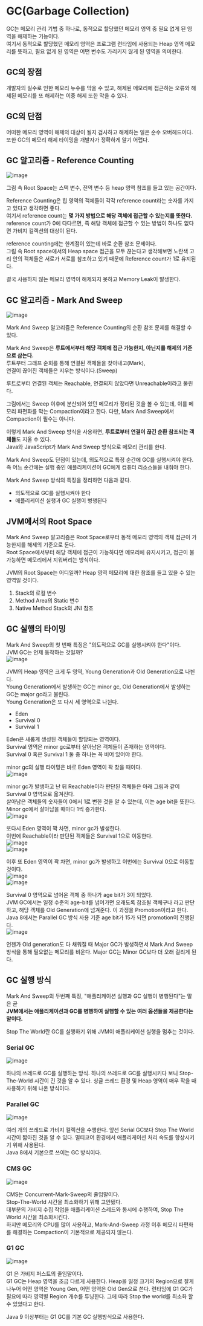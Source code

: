 # GC(Garbage Collection)
GC는 메모리 관리 기법 중 하나로, 동적으로 할당했던 메모리 영역 중 필요 없게 된 영역을 해제하는 기능이다.  
여기서 동적으로 할당했던 메모리 영역은 프로그램 런타임에 사용되는 Heap 영역 메모리를 뜻하고, 필요 없게 된 영역은 어떤 변수도 가리키지 않게 된 영역을 의미한다.  
  
## GC의 장점
개발자의 실수로 인한 메모리 누수를 막을 수 있고, 해제된 메모리에 접근하는 오류와 해제된 메모리를 또 해제하는 이중 해제 또한 막을 수 있다.  
  
## GC의 단점 
어떠한 메모리 영역이 해제의 대상이 될지 검사하고 해제하는 일은 순수 오버헤드이다.  
또한 GC의 메모리 해제 타이밍을 개발자가 정확하게 알기 어렵다.  
  
## GC 알고리즘 - Reference Counting
![image](https://github.com/GDSC-Hongik/2023-2-OC-Java-Study/assets/98090620/08c34f7f-54c6-43f2-ad16-9dcc31752dd9)
  
그림 속 Root Space는 스택 변수, 전역 변수 등 heap 영역 참조를 들고 있는 공간이다.  
  
Reference Counting은 힙 영역의 객체들이 각각 reference count라는 숫자를 가지고 있다고 생각하면 좋다.  
여기서 reference count는 **몇 가지 방법으로 해당 객체에 접근할 수 있는지를 뜻한다.**    
reference count가 0에 다다르면, 즉 해당 객체에 접근할 수 있는 방법이 하나도 없다면 가비지 컬렉션의 대상이 된다.  
  
reference counting에는 한계점이 있는데 바로 순환 참조 문제이다.  
그림 속 Root space에서의 Heap space 접근을 모두 끊는다고 생각해보면 노란색 고리 안의 객체들은 서로가 서로를 참조하고 있기 때문에 Reference count가 1로 유지된다.  
  
결국 사용하지 않는 메모리 영역이 해제되지 못하고 Memory Leak이 발생한다.  
## GC 알고리즘 - Mark And Sweep
![image](https://github.com/GDSC-Hongik/2023-2-OC-Java-Study/assets/98090620/34c91132-d724-4a99-8e27-ed656fe339a8)
  
Mark And Sweep 알고리즘은 Reference Counting의 순환 참조 문제를 해결할 수 있다.  
  
Mark And Sweep은 **루트에서부터 해당 객체에 접근 가능한지, 아닌지를 해제의 기준으로 삼는다.**  
루트부터 그래프 순회를 통해 연결된 객체들을 찾아내고(Mark),  
연결이 끊어진 객체들은 지우는 방식이다.(Sweep)  
  
루트로부터 연결된 객체는 Reachable, 연결되지 않았다면 Unreachable이라고 불린다.  
  
그림에서는 Sweep 이후에 분산되어 있던 메모리가 정리된 것을 볼 수 있는데, 이를 메모리 파편화를 막는 Compaction이라고 한다. 다만, Mark And Sweep에서 Compaction이 필수는 아니다.  
  
이렇게 Mark And Sweep 방식을 사용하면, **루트로부터 연결이 끊긴 순환 참조되는 객체들**도 지울 수 있다.  
Java와 JavaScript가 Mark And Sweep 방식으로 메모리 관리를 한다.  
  
Mark And Sweep도 단점이 있는데, 의도적으로 특정 순간에 GC를 실행시켜야 한다.  
즉 어느 순간에는 실행 중인 애플리케이션이 GC에게 컴퓨터 리소스들을 내줘야 한다.  
  
Mark And Sweep 방식의 특징을 정리하면 다음과 같다.  
- 의도적으로 GC를 실행시켜야 한다  
- 애플리케이션 실행과 GC 실행이 병행된다  
  
## JVM에서의 Root Space
Mark And Sweep 알고리즘은 Root Space로부터 동적 메모리 영역의 객체 접근이 가능한지를 해제의 기준으로 둔다.  
Root Space에서부터 해당 객체에 접근이 가능하다면 메모리에 유지시키고, 접근이 불가능하면 메모리에서 지워버리는 방식이다.  
  
JVM의 Root Space는 어디일까? Heap 영역 메모리에 대한 참조를 들고 있을 수 있는 영역일 것이다.  
1. Stack의 로컬 변수  
2. Method Area의 Static 변수  
3. Native Method Stack의 JNI 참조  
  
## GC 실행의 타이밍 
Mark And Sweep의 첫 번째 특징은 "의도적으로 GC를 실행시켜야 한다"이다.  
JVM GC는 언제 동작하는 것일까?  
![image](https://github.com/GDSC-Hongik/2023-2-OC-Java-Study/assets/98090620/63507d30-5ceb-4b49-ae80-70f6f3cb0a36)
  
JVM의 Heap 영역은 크게 두 영역, Young Generation과 Old Generation으로 나뉜다.  
Young Generation에서 발생하는 GC는 minor gc, Old Generation에서 발생하는 GC는 major gc라고 불린다.  
Young Generation은 또 다시 세 영역으로 나뉜다.  
- Eden  
- Survival 0  
- Survival 1  
  
Eden은 새롭게 생성된 객체들이 할당되는 영역이다.  
Survival 영역은 minor gc로부터 살아남은 객체들이 존재하는 영역이다.  
Survival 0 혹은 Survival 1 둘 중 하나는 꼭 비어 있어야 한다.  
  
minor gc의 실행 타이밍은 바로 Eden 영역이 꽉 찼을 때이다.  
![image](https://github.com/GDSC-Hongik/2023-2-OC-Java-Study/assets/98090620/2f041202-0427-4d92-99fc-0b293922452f)
  
minor gc가 발생하고 난 뒤 Reachable이라 판단된 객체들은 아래 그림과 같이 Survival 0 영역으로 옮겨진다.  
살아남은 객체들의 숫자들이 0에서 1로 변한 것을 알 수 있는데, 이는 age bit을 뜻한다.  
Minor gc에서 살아남을 때마다 1씩 증가한다.  
![image](https://github.com/GDSC-Hongik/2023-2-OC-Java-Study/assets/98090620/70fc2d7d-8fd4-44e4-a9c2-aadd9a212df0)
  
또다시 Eden 영역이 꽉 차면, minor gc가 발생한다.  
이번에 Reachable이라 판단된 객체들은 Survival 1으로 이동한다.  
![image](https://github.com/GDSC-Hongik/2023-2-OC-Java-Study/assets/98090620/415774db-fe08-4b37-83e0-2b56b9efa03c)  
![image](https://github.com/GDSC-Hongik/2023-2-OC-Java-Study/assets/98090620/bcbbeba7-ce35-43d8-9e58-d09fa0cc38a1)
  
이후 또 Eden 영역이 꽉 차면, minor gc가 발생하고 이번에는 Survival 0으로 이동할 것이다.  
![image](https://github.com/GDSC-Hongik/2023-2-OC-Java-Study/assets/98090620/118f83c3-fb32-4219-a1f8-11c5808eac15)  
![image](https://github.com/GDSC-Hongik/2023-2-OC-Java-Study/assets/98090620/9614d9ca-f355-4f7f-a350-53fbdae4900b)
  
Survival 0 영역으로 넘어온 객체 중 하나가 age bit가 3이 되었다.  
JVM GC에서는 일정 수준의 age-bit를 넘어가면 오래도록 참조될 객체구나 라고 판단하고, 해당 객체를 Old Generation에 넘겨준다. 이 과정을 Promotion이라고 한다.  
Java 8에서는 Parallel GC 방식 사용 기준 age bit가 15가 되면 promotion이 진행된다.  
![image](https://github.com/GDSC-Hongik/2023-2-OC-Java-Study/assets/98090620/5492f3de-6828-404a-94a7-a59cda05e6e2)
  
언젠가 Old generation도 다 채워질 때 Major GC가 발생하면서 Mark And Sweep 방식을 통해 필요없는 메모리를 비운다. Major GC는 Minor GC보다 더 오래 걸리게 된다.  
  
## GC 실행 방식 
Mark And Sweep의 두번째 특징, "애플리케이션 실행과 GC 실행이 병행된다"는 말은 곧  
**JVM에서는 애플리케이션과 GC를 병행하여 실행할 수 있는 여러 옵션들을 제공한다는 말이다.**    
  
Stop The World란 GC를 실행하기 위해 JVM이 애플리케이션 실행을 멈추는 것이다.  
  
### Serial GC
![image](https://github.com/GDSC-Hongik/2023-2-OC-Java-Study/assets/98090620/26c55cc1-ec75-4699-b1a0-6e028a8f846a)
  
하나의 쓰레드로 GC를 실행하는 방식. 하나의 쓰레드로 GC를 실행시키다 보니 Stop-The-World 시간이 긴 것을 알 수 있다. 싱글 쓰레드 환경 및 Heap 영역이 매우 작을 때 사용하기 위해 나온 방식이다.  
### Parallel GC
![image](https://github.com/GDSC-Hongik/2023-2-OC-Java-Study/assets/98090620/8b00b370-2edc-4815-bf96-aa8a1fb579a7)
  
여러 개의 쓰레드로 가비지 컬렉션을 수행한다. 앞선 Serial GC보다 Stop The World 시간이 짧아진 것을 알 수 있다. 멀티코어 환경에서 애플리케이션 처리 속도를 향상시키기 위해 사용된다.  
Java 8에서 기본으로 쓰이는 GC 방식이다.  
### CMS GC
![image](https://github.com/GDSC-Hongik/2023-2-OC-Java-Study/assets/98090620/5d349d80-8cb9-4337-bed1-05fc7c1f7c1e)
  
CMS는 Concurrent-Mark-Sweep의 줄임말이다.  
Stop-The-World 시간을 최소화하기 위해 고안됐다.  
대부분의 가비지 수집 작업을 애플리케이션 스레드와 동시에 수행하여, Stop The World 시간을 최소화시킨다.  
하지만 메모리와 CPU를 많이 사용하고, Mark-And-Sweep 과정 이후 메모리 파편화를 해결하는 Compaction이 기본적으로 제공되지 않는다.  
### G1 GC
![image](https://github.com/GDSC-Hongik/2023-2-OC-Java-Study/assets/98090620/82807f4e-13d9-4863-a0c4-e88b85e78c39)
  
G1 은 가비지 퍼스트의 줄임말이다.  
G1 GC는 Heap 영역을 조금 다르게 사용한다. Heap을 일정 크기의 Region으로 잘게 나누어 어떤 영역은 Young Gen, 어떤 영역은 Old Gen으로 쓴다. 런타임에 G1 GC가 필요에 따라 영역별 Region 개수를 튜닝한다. 그에 따라 Stop the world를 최소화 할 수 있었다고 한다.  
  
Java 9 이상부터는 G1 GC를 기본 GC 실행방식으로 사용한다.  
